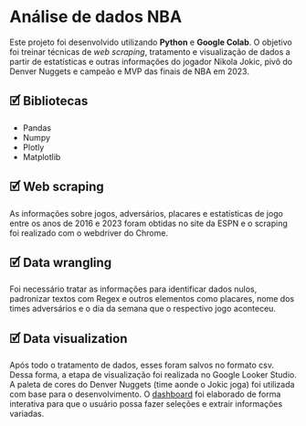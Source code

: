 # Análise de dados NBA
Este projeto foi desenvolvido utilizando **Python** e **Google Colab**.
O objetivo foi treinar técnicas de *web scraping*, tratamento e visualização de dados a partir de estatísticas e outras informações do jogador Nikola Jokic, pivô do Denver Nuggets e campeão e MVP das finais de NBA em 2023.

## 🗹 Bibliotecas
 - Pandas
 - Numpy
 - Plotly
 - Matplotlib

## 🗹 Web scraping
As informações sobre jogos, adversários, placares e estatísticas de jogo entre os anos de 2016 e 2023 foram obtidas no site da ESPN e o scraping foi realizado com o webdriver do Chrome.

## 🗹 Data wrangling
Foi necessário tratar as informações para identificar dados nulos, padronizar textos com Regex e outros elementos como placares, nome dos times adversários e o dia da semana que o respectivo jogo aconteceu.

## 🗹 Data visualization
Após todo o tratamento de dados, esses foram salvos no formato csv. Dessa forma, a etapa de visualização foi realizada no Google Looker Studio.
A paleta de cores do Denver Nuggets (time aonde o Jokic joga) foi utilizada com base para o desenvolvimento.
O [dashboard](https://lookerstudio.google.com/reporting/de74e062-266a-4e94-bf2d-1101ff2d7327) foi elaborado de forma interativa para que o usuário possa fazer seleções e extrair informações variadas.
